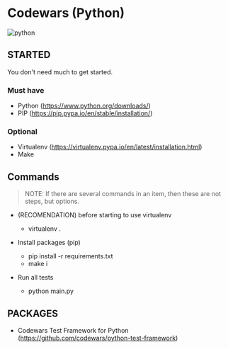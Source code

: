 # Codewars (Python)

<img src="https://www.python.org/static/community_logos/python-logo-inkscape.svg" alt="python" align="center"/>

## STARTED

You don't need much to get started.

### Must have

- Python (https://www.python.org/downloads/)
- PIP (https://pip.pypa.io/en/stable/installation/)

### Optional

- Virtualenv (https://virtualenv.pypa.io/en/latest/installation.html)
- Make


## Commands

> NOTE: If there are several commands in an item, then these are not steps, but options.

- (RECOMENDATION) before starting to use virtualenv 
  - virtualenv .

- Install packages (pip) 
  - pip install -r requirements.txt
  - make i

- Run all tests 
  - python main.py

## PACKAGES

- Codewars Test Framework for Python (https://github.com/codewars/python-test-framework)
